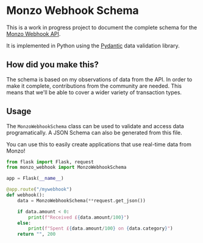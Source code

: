 # Monzo Webhook Schema

This is a work in progress project to document the complete schema for the [Monzo Webhook API](https://docs.monzo.com/#webhooks).

It is implemented in Python using the [Pydantic](https://pydantic-docs.helpmanual.io/) data validation library.

## How did you make this?

The schema is based on my observations of data from the API. In order to make it complete, contributions from the community are needed. This means that we'll be able to cover a wider variety of transaction types.

## Usage

The `MonzoWebhookSchema` class can be used to validate and access data programatically. A JSON Schema can also be generated from this file.

You can use this to easily create applications that use real-time data from Monzo!

```python
from flask import Flask, request
from monzo_webhook import MonzoWebhookSchema

app = Flask(__name__)

@app.route("/mywebhook")
def webhook():
    data = MonzoWebhookSchema(**request.get_json())

    if data.amount < 0:
        print(f"Received £{data.amount/100}")
    else:
        print(f"Spent £{data.amount/100} on {data.category}")
    return "", 200
```